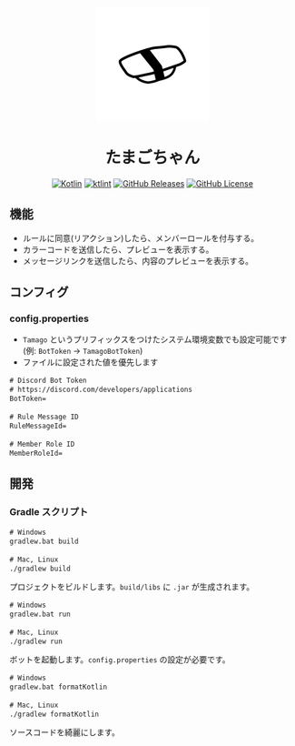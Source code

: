 <div align="center">
  <img alt="icon" src="icon.png" width="200" />
  <h1>たまごちゃん</h1>

[![Kotlin](https://img.shields.io/badge/kotlin-1.7.10-blue.svg?logo=kotlin)](http://kotlinlang.org)
[![ktlint](https://img.shields.io/badge/code%20style-%E2%9D%A4-FF4081.svg)](https://ktlint.github.io/)
[![GitHub Releases](https://img.shields.io/github/v/release/sushi-dayo/tamago)](https://github.com/sushi-dayo/tamago/releases)
[![GitHub License](https://img.shields.io/badge/license-Apache%20License%202.0-blue.svg?style=flat)](http://www.apache.org/licenses/LICENSE-2.0)
</div>

## 機能

- ルールに同意(リアクション)したら、メンバーロールを付与する。
- カラーコードを送信したら、プレビューを表示する。
- メッセージリンクを送信したら、内容のプレビューを表示する。

## コンフィグ

### config.properties

- `Tamago` というプリフィックスをつけたシステム環境変数でも設定可能です(例: `BotToken` → `TamagoBotToken`)
- ファイルに設定された値を優先します

```properties
# Discord Bot Token
# https://discord.com/developers/applications
BotToken=

# Rule Message ID
RuleMessageId=

# Member Role ID
MemberRoleId=
```

## 開発

### Gradle スクリプト

```shell
# Windows
gradlew.bat build

# Mac, Linux
./gradlew build
```

プロジェクトをビルドします。`build/libs` に `.jar` が生成されます。

```shell
# Windows
gradlew.bat run

# Mac, Linux
./gradlew run
```

ボットを起動します。`config.properties` の設定が必要です。

```shell
# Windows
gradlew.bat formatKotlin

# Mac, Linux
./gradlew formatKotlin
```

ソースコードを綺麗にします。

